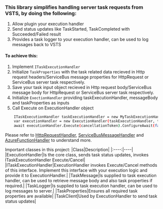 ﻿### This library simplifies handling server task requests from VSTS, by doing the following:

1. Allow plugin your execution handler
2. Send status updates like TaskStarted, TaskCompleted with Succeeded/Failed result
3. Provides a task logger to your execution handler, can be used to log messages back to VSTS

#### To achieve this:
1. Implement `ITaskExecutionHandler`
2. Initialize `TaskProperties` with the task related data recieved in Http request headers/ServiceBus message properties for HttpRequest or ServiceBus server task respectively.
3. Save your task input object recieved in Http request body/ServiceBus message body for HttpRequest or ServiceBus server task respectively.
3. Initialize `ExectionHandler` providing taskExecutionHandler, messageBody and taskProperties as inputs
4. Call Execute on ExecutionHandler object

```sh
    ITaskExecutionHandler taskExecutionHandler = new MyTaskExecutionHandler();
    var executionHandler = new ExecutionHandler(taskExecutionHandler, taskMessageBody, taskProperties);
    await executionHandler.Execute(cancellationToken).ConfigureAwait(false);
```

Please refer to [HttpRequestHandler](https://github.com/Microsoft/vsts-rm-extensions/tree/master/ServerTaskHelper/HttpRequestHandler), [ServiceBusMessageHandler](https://github.com/Microsoft/vsts-rm-extensions/tree/master/ServerTaskHelper/ServiceBusMessageHandler) and [AzureFunctionHandler](https://github.com/Microsoft/vsts-rm-extensions/tree/master/ServerTaskHelper/AzureFunctionHandler) to understand more.

Important classes in this project:
|Class|Description|
|:----:|----|
|ExecutionHandler|Is the core class, sends task status updates, invokes ITaskExecutionHandler Execute/Cancel|
|ITaskExecutionHandler|ExecutionHandler invokes Execute/Cancel methods of this interface. Implement this interface with your execution logic and provide it to ExecutionHandler.|
|TaskMessage|Is supplied to task execution handler, can be used to retrieve message body and also task properties if required.|
|TaskLogger|Is supplied to task execution handler, can be used to log messages to server.|
|TaskProperties|Ensures all required task properties are available| 
|TaskClient|Used by ExecutionHandler to send task status updates|
